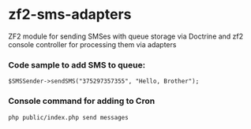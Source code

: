 zf2-sms-adapters
================

ZF2 module for sending SMSes with queue storage via Doctrine and zf2 console controller for processing them via adapters

### Code sample to add SMS to queue:

    $SMSSender->sendSMS("375297357355", "Hello, Brother");

### Console command for adding to Cron
    php public/index.php send messages
